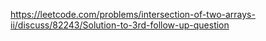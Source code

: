 https://leetcode.com/problems/intersection-of-two-arrays-ii/discuss/82243/Solution-to-3rd-follow-up-question